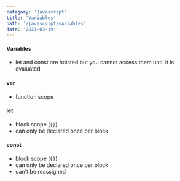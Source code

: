 ```yaml
---
category: 'Javascript'
title: 'Variables'
path: '/javascript/variables'
date: '2021-03-19'
---
```


#### Variables

- let and const are hoisted but you cannot access them until it is evaluated

#### var

- function scope

#### let

- block scope (`{}`)
- can only be declared once per block

#### const

- block scope (`{}`)
- can only be declared once per block
- can't be reassigned
